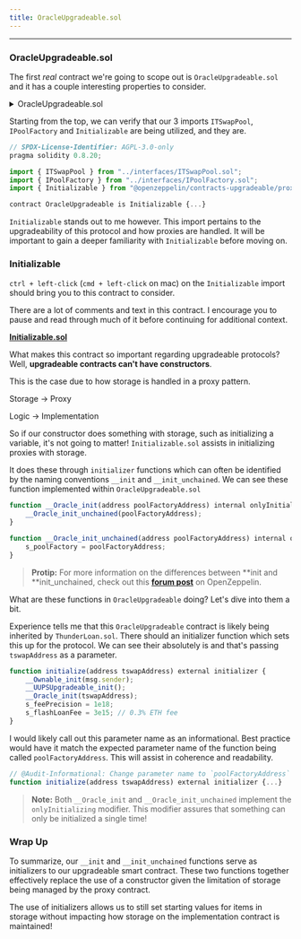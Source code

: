 ```yaml
---
title: OracleUpgradeable.sol
---
```


---

### OracleUpgradeable.sol

The first _real_ contract we're going to scope out is `OracleUpgradeable.sol` and it has a couple interesting properties to consider.

<details>
<summary>OracleUpgradeable.sol</summary>

```js
// SPDX-License-Identifier: AGPL-3.0-only
pragma solidity 0.8.20;

import { ITSwapPool } from "../interfaces/ITSwapPool.sol";
import { IPoolFactory } from "../interfaces/IPoolFactory.sol";
import { Initializable } from "@openzeppelin/contracts-upgradeable/proxy/utils/Initializable.sol";

contract OracleUpgradeable is Initializable {
    address private s_poolFactory;

    function __Oracle_init(address poolFactoryAddress) internal onlyInitializing {
        __Oracle_init_unchained(poolFactoryAddress);
    }

    function __Oracle_init_unchained(address poolFactoryAddress) internal onlyInitializing {
        s_poolFactory = poolFactoryAddress;
    }

    function getPriceInWeth(address token) public view returns (uint256) {
        address swapPoolOfToken = IPoolFactory(s_poolFactory).getPool(token);
        return ITSwapPool(swapPoolOfToken).getPriceOfOnePoolTokenInWeth();
    }

    function getPrice(address token) external view returns (uint256) {
        return getPriceInWeth(token);
    }

    function getPoolFactoryAddress() external view returns (address) {
        return s_poolFactory;
    }
}

```

</details>


Starting from the top, we can verify that our 3 imports `ITSwapPool`, `IPoolFactory` and `Initializable` are being utilized, and they are.

```js
// SPDX-License-Identifier: AGPL-3.0-only
pragma solidity 0.8.20;

import { ITSwapPool } from "../interfaces/ITSwapPool.sol";
import { IPoolFactory } from "../interfaces/IPoolFactory.sol";
import { Initializable } from "@openzeppelin/contracts-upgradeable/proxy/utils/Initializable.sol";

contract OracleUpgradeable is Initializable {...}
```

`Initializable` stands out to me however. This import pertains to the upgradeability of this protocol and how proxies are handled. It will be important to gain a deeper familiarity with `Initializable` before moving on.

### Initializable

`ctrl + left-click` (`cmd + left-click` on mac) on the `Initializable` import should bring you to this contract to consider.

There are a lot of comments and text in this contract. I encourage you to pause and read through much of it before continuing for additional context.

[**Initializable.sol**](https://github.com/OpenZeppelin/openzeppelin-contracts/blob/master/contracts/proxy/utils/Initializable.sol)

What makes this contract so important regarding upgradeable protocols? Well, **upgradeable contracts can't have constructors**.

This is the case due to how storage is handled in a proxy pattern.

Storage -> Proxy

Logic -> Implementation

So if our constructor does something with storage, such as initializing a variable, it's not going to matter!
`Initializable.sol` assists in initializing proxies with storage.

It does these through `initializer` functions which can often be identified by the naming conventions `__init` and `__init_unchained`. We can see these function implemented within `OracleUpgradeable.sol`

```js
function __Oracle_init(address poolFactoryAddress) internal onlyInitializing {
    __Oracle_init_unchained(poolFactoryAddress);
}

function __Oracle_init_unchained(address poolFactoryAddress) internal onlyInitializing {
    s_poolFactory = poolFactoryAddress;
}
```

> **Protip:** For more information on the differences between **init and **init_unchained, check out this [**forum post**](https://forum.openzeppelin.com/t/difference-between-init-and-init-unchained/25255) on OpenZeppelin.

What are these functions in `OracleUpgradeable` doing? Let's dive into them a bit.

Experience tells me that this `OracleUpgradeable` contract is likely being inherited by `ThunderLoan.sol`. There should an initializer function which sets this up for the protocol. We can see their absolutely is and that's passing `tswapAddress` as a parameter.

```js
function initialize(address tswapAddress) external initializer {
    __Ownable_init(msg.sender);
    __UUPSUpgradeable_init();
    __Oracle_init(tswapAddress);
    s_feePrecision = 1e18;
    s_flashLoanFee = 3e15; // 0.3% ETH fee
}
```

I would likely call out this parameter name as an informational. Best practice would have it match the expected parameter name of the function being called `poolFactoryAddress`. This will assist in coherence and readability.

```js
// @Audit-Informational: Change parameter name to `poolFactoryAddress` for consistency with OracleUpgradeable.sol::__Oracle_init
function initialize(address tswapAddress) external initializer {...}
```

> **Note:** Both `__Oracle_init` and `__Oracle_init_unchained` implement the `onlyInitializing` modifier. This modifier assures that something can only be initialized a single time!

### Wrap Up

To summarize, our `__init` and `__init_unchained` functions serve as initializers to our upgradeable smart contract. These two functions together effectively replace the use of a constructor given the limitation of storage being managed by the proxy contract.

The use of initializers allows us to still set starting values for items in storage without impacting how storage on the implementation contract is maintained!
